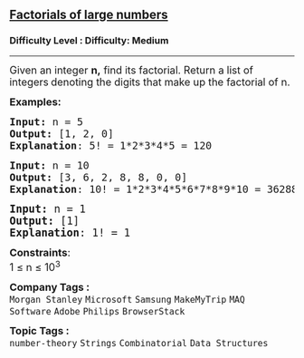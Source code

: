 <h2><a href="https://www.geeksforgeeks.org/problems/factorials-of-large-numbers2508/1?page=10&status=unsolved&sortBy=submissions">Factorials of large numbers</a></h2><h3>Difficulty Level : Difficulty: Medium</h3><hr><div class="problems_problem_content__Xm_eO"><p><span style="font-size: 18px;">Given an integer <strong>n,</strong> find its factorial. Return a list of integers<strong> </strong>denoting the digits that make up the factorial of n.</span></p>
<p><span style="font-size: 18px;"><strong>Examples:</strong></span></p>
<pre><span style="font-size: 18px;"><strong>Input: </strong>n = 5
<strong>Output: </strong>[1, 2, 0]
<strong>Explanation</strong>: 5! = 1*2*3*4*5 = 120</span>
</pre>
<pre><span style="font-size: 18px;"><strong>Input: </strong>n = 10
<strong>Output: </strong>[3, 6, 2, 8, 8, 0, 0]
<strong>Explanation</strong>: 10! = 1*2*3*4*5*6*7*8*9*10 = 3628800<br></span></pre>
<pre><span style="font-size: 14pt;"><strong>Input: </strong>n = 1
<strong>Output: </strong>[1]
<strong>Explanation</strong>: 1! = 1 </span></pre>
<p><span style="font-size: 18px;"><strong>Constraints</strong>:<br>1 ≤ n ≤ 10<sup>3</sup></span></p></div><p><span style=font-size:18px><strong>Company Tags : </strong><br><code>Morgan Stanley</code>&nbsp;<code>Microsoft</code>&nbsp;<code>Samsung</code>&nbsp;<code>MakeMyTrip</code>&nbsp;<code>MAQ Software</code>&nbsp;<code>Adobe</code>&nbsp;<code>Philips</code>&nbsp;<code>BrowserStack</code>&nbsp;<br><p><span style=font-size:18px><strong>Topic Tags : </strong><br><code>number-theory</code>&nbsp;<code>Strings</code>&nbsp;<code>Combinatorial</code>&nbsp;<code>Data Structures</code>&nbsp;